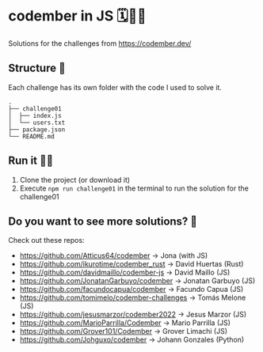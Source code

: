 # codember in JS 🗓️🧑‍💻
Solutions for the challenges from https://codember.dev/

## Structure 🌳
Each challenge has its own folder with the code I used to solve it.
```
.
├── challenge01
│  ├── index.js
│  └── users.txt
├── package.json
└── README.md
```

## Run it 🏃💨
1. Clone the project (or download it)
2. Execute `npm run challenge01` in the terminal to run the solution for the challenge01


## Do you want to see more solutions? 👥
Check out these repos:
- https://github.com/Atticus64/codember -> Jona <Atticus64> (with JS)
- https://github.com/ikurotime/codember_rust -> David Huertas <ikurotime> (Rust)
- https://github.com/davidmaillo/codember-js -> David Maillo <davidmaillo> (JS)
- https://github.com/JonatanGarbuyo/codember -> Jonatan Garbuyo <JonatanGarbuyo> (JS)
- https://github.com/facundocapua/codember -> Facundo Capua <facundocapua> (JS)
- https://github.com/tomimelo/codember-challenges -> Tomás Melone <tomimelo> (JS)
- https://github.com/jesusmarzor/codember2022 -> Jesus Marzor <jesusmarzor> (JS)
- https://github.com/MarioParrilla/Codember -> Mario Parrilla <MarioParrilla> (JS)
- https://github.com/Grover101/Codember -> Grover Limachi <Grover101> (JS)
- https://github.com/Johguxo/codember -> Johann Gonzales <Johguxo> (Python)
